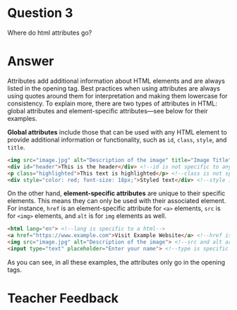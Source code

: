 # Question 3
Where do html attributes go?

# Answer
Attributes add additional information about HTML elements and are always listed in the opening tag. Best practices when using attributes are always using quotes around them for interpretation and making them lowercase for consistency. To explain more, there are two types of attributes in HTML: global attributes and element-specific attributes—see below for their examples.

**Global attributes** include those that can be used with any HTML element to provide additional information or functionality, such as `id`, `class`, `style`, and `title`.

```html
<img src="image.jpg" alt="Description of the image" title="Image Title"> <!--title is not specific to anything-->
<div id="header">This is the header</div> <!--id is not specific to anything-->
<p class="highlighted">This text is highlighted</p> <!--class is not specific to anything-->
<div style="color: red; font-size: 18px;">Styled text</div> <!--style is not specific to anything-->

```

On the other hand, **element-specific attributes** are unique to their specific elements. This means they can only be used with their associated element. For instance, `href` is an element-specific attribute for `<a>` elements, `src` is for `<img>` elements, and `alt` is for `img` elements as well.

```html
<html lang="en"> <!--lang is specific to a html-->
<a href="https://www.example.com">Visit Example Website</a> <!--href is specific to a-->
<img src="image.jpg" alt="Description of the image"> <!--src and alt are specific to img-->
<input type="text" placeholder="Enter your name"> <!--type is specific to input-->

```

As you can see, in all these examples, the attributes only go in the opening tags.

# Teacher Feedback